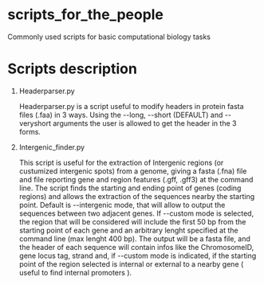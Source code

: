 # scripts_for_the_people
Commonly used scripts for basic computational biology tasks

# Scripts description
1. Headerparser.py

    Headerparser.py is a script useful to modify headers in protein fasta files
    (.faa) in 3 ways. Using the --long, --short (DEFAULT) and --veryshort
    arguments the user is allowed to get the header in the 3 forms. 

2. Intergenic_finder.py

    This script is useful for the extraction of Intergenic regions (or custumized intergenic  spots) from a
    genome, giving a fasta (.fna) file and file reporting gene and region features (.gff, .gff3) at the command line.
    The script finds the starting and ending point of genes (coding regions) and allows the extraction of the sequences
    nearby the starting point. Default is --intergenic mode, that will allow to output the sequences between two
    adjacent genes. If --custom mode is selected, the region that will be considered will include the first 50 bp from
    the starting point of each gene and an arbitrary lenght specified at the command line (max lenght 400 bp). The
    output will be a fasta file, and the header of each sequence will contain infos like the ChromosomeID, gene locus
    tag, strand and, if --custom mode is indicated, if the starting point of the region selected is internal or external
    to a nearby gene ( useful to find internal promoters ).
